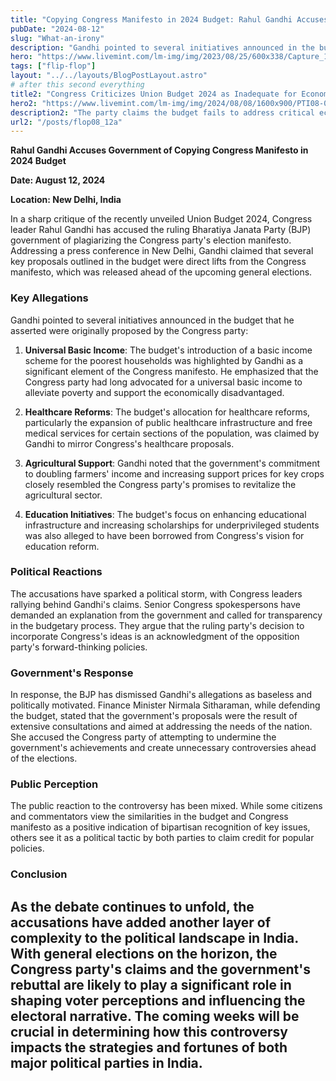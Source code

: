 ```yaml
---
title: "Copying Congress Manifesto in 2024 Budget: Rahul Gandhi Accuses Government"
pubDate: "2024-08-12"
slug: "What-an-irony"
description: "Gandhi pointed to several initiatives announced in the budget that he asserted were originally proposed by the Congress party"
hero: "https://www.livemint.com/lm-img/img/2023/08/25/600x338/Capture_1692946637347_1692946641597.PNG"
tags: ["flip-flop"]
layout: "../../layouts/BlogPostLayout.astro"
# after this second everything
title2: "Congress Criticizes Union Budget 2024 as Inadequate for Economic Growth"
hero2: "https://www.livemint.com/lm-img/img/2024/08/08/1600x900/PTI08-06-2024-000058A-0_1723092037281_1723092070606.jpg"
description2: "The party claims the budget fails to address critical economic challenges and is unlikely to stimulate the growth needed to propel the Indian economy forward."
url2: "/posts/flop08_12a"
---
```

**Rahul Gandhi Accuses Government of Copying Congress Manifesto in 2024 Budget**

**Date: August 12, 2024**

**Location: New Delhi, India**

In a sharp critique of the recently unveiled Union Budget 2024, Congress leader Rahul Gandhi has accused the ruling Bharatiya Janata Party (BJP) government of plagiarizing the Congress party's election manifesto. Addressing a press conference in New Delhi, Gandhi claimed that several key proposals outlined in the budget were direct lifts from the Congress manifesto, which was released ahead of the upcoming general elections.

### Key Allegations

Gandhi pointed to several initiatives announced in the budget that he asserted were originally proposed by the Congress party:

1. **Universal Basic Income**: The budget's introduction of a basic income scheme for the poorest households was highlighted by Gandhi as a significant element of the Congress manifesto. He emphasized that the Congress party had long advocated for a universal basic income to alleviate poverty and support the economically disadvantaged.

2. **Healthcare Reforms**: The budget's allocation for healthcare reforms, particularly the expansion of public healthcare infrastructure and free medical services for certain sections of the population, was claimed by Gandhi to mirror Congress's healthcare proposals.

3. **Agricultural Support**: Gandhi noted that the government's commitment to doubling farmers' income and increasing support prices for key crops closely resembled the Congress party's promises to revitalize the agricultural sector.

4. **Education Initiatives**: The budget's focus on enhancing educational infrastructure and increasing scholarships for underprivileged students was also alleged to have been borrowed from Congress's vision for education reform.

### Political Reactions

The accusations have sparked a political storm, with Congress leaders rallying behind Gandhi's claims. Senior Congress spokespersons have demanded an explanation from the government and called for transparency in the budgetary process. They argue that the ruling party's decision to incorporate Congress's ideas is an acknowledgment of the opposition party's forward-thinking policies.

### Government's Response

In response, the BJP has dismissed Gandhi's allegations as baseless and politically motivated. Finance Minister Nirmala Sitharaman, while defending the budget, stated that the government's proposals were the result of extensive consultations and aimed at addressing the needs of the nation. She accused the Congress party of attempting to undermine the government's achievements and create unnecessary controversies ahead of the elections.

### Public Perception

The public reaction to the controversy has been mixed. While some citizens and commentators view the similarities in the budget and Congress manifesto as a positive indication of bipartisan recognition of key issues, others see it as a political tactic by both parties to claim credit for popular policies.

### Conclusion

As the debate continues to unfold, the accusations have added another layer of complexity to the political landscape in India. With general elections on the horizon, the Congress party's claims and the government's rebuttal are likely to play a significant role in shaping voter perceptions and influencing the electoral narrative. The coming weeks will be crucial in determining how this controversy impacts the strategies and fortunes of both major political parties in India.
---